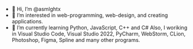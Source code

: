 - 👋 Hi, I’m @asmlghtx
- 👀 I’m interested in web-programming, web-design, and creating applications.
- 🌱 I’m currently learning Python, JavaScript, C++ and C#
Also, I woriking in Visual Studio Code, Visual Studio 2022, PyCharm, WebStorm, CLion, Photoshop, Figma, Spline and many other programs. 
